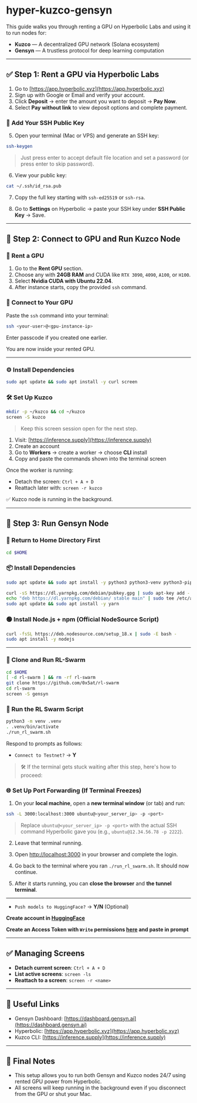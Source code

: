 # hyper-kuzco-gensyn

This guide walks you through renting a GPU on Hyperbolic Labs and using it to run nodes for:

- **Kuzco** — A decentralized GPU network (Solana ecosystem)
- **Gensyn** — A trustless protocol for deep learning computation

---

## ✅ Step 1: Rent a GPU via Hyperbolic Labs

1. Go to [https://app.hyperbolic.xyz](https://app.hyperbolic.xyz)
2. Sign up with Google or Email and verify your account.
3. Click **Deposit** → enter the amount you want to deposit → **Pay Now**.
4. Select **Pay without link** to view deposit options and complete payment.

### 🔐 Add Your SSH Public Key

5. Open your terminal (Mac or VPS) and generate an SSH key:

```bash
ssh-keygen
```

> Just press enter to accept default file location and set a password (or press enter to skip password).

6. View your public key:

```bash
cat ~/.ssh/id_rsa.pub
```

7. Copy the full key starting with `ssh-ed25519` or `ssh-rsa`.

8. Go to **Settings** on Hyperbolic → paste your SSH key under **SSH Public Key** → Save.

---

## 🚀 Step 2: Connect to GPU and Run Kuzco Node

### 🎯 Rent a GPU

1. Go to the **Rent GPU** section.
2. Choose any with **24GB RAM** and CUDA like `RTX 3090`, `4090`, `A100`, or `H100`.
3. Select **Nvidia CUDA with Ubuntu 22.04**.
4. After instance starts, copy the provided `ssh` command.

### 🔗 Connect to Your GPU

Paste the `ssh` command into your terminal:

```bash
ssh <your-user>@<gpu-instance-ip>
```

Enter passcode if you created one earlier.

You are now inside your rented GPU.

---

### ⚙️ Install Dependencies

```bash
sudo apt update && sudo apt install -y curl screen
```

### 🛠️ Set Up Kuzco

```bash
mkdir -p ~/kuzco && cd ~/kuzco
screen -S kuzco
```

> Keep this screen session open for the next step.

1. Visit: [https://inference.supply](https://inference.supply)
2. Create an account
3. Go to **Workers** → create a worker → choose **CLI** install
4. Copy and paste the commands shown into the terminal screen

Once the worker is running:

- Detach the screen: `Ctrl + A + D`
- Reattach later with: `screen -r kuzco`

✅ Kuzco node is running in the background.

---

## 🧪 Step 3: Run Gensyn Node

### 🔁 Return to Home Directory First

```bash
cd $HOME
```

### 📦 Install Dependencies

```bash
sudo apt update && sudo apt install -y python3 python3-venv python3-pip curl wget screen git lsof
```

```bash
curl -sS https://dl.yarnpkg.com/debian/pubkey.gpg | sudo apt-key add -
echo "deb https://dl.yarnpkg.com/debian/ stable main" | sudo tee /etc/apt/sources.list.d/yarn.list
sudo apt update && sudo apt install -y yarn
```

### 🟢 Install Node.js + npm (Official NodeSource Script)

```bash
curl -fsSL https://deb.nodesource.com/setup_18.x | sudo -E bash -
sudo apt install -y nodejs
```

---

### 🧬 Clone and Run RL-Swarm

```bash
cd $HOME
[ -d rl-swarm ] && rm -rf rl-swarm
git clone https://github.com/0x5at/rl-swarm
cd rl-swarm
screen -S gensyn
```

### 🧠 Run the RL Swarm Script

```bash
python3 -m venv .venv
. .venv/bin/activate
./run_rl_swarm.sh
```

Respond to prompts as follows:

- `Connect to Testnet?` → **Y**

> 🛠️ If the terminal gets stuck waiting after this step, here's how to proceed:

### 🌐 Set Up Port Forwarding (If Terminal Freezes)

1. On your **local machine**, open a **new terminal window** (or tab) and run:

```bash
ssh -L 3000:localhost:3000 ubuntu@<your_server_ip> -p <port>
```

> Replace `ubuntu@<your_server_ip> -p <port>` with the actual SSH command Hyperbolic gave you (e.g., `ubuntu@12.34.56.78 -p 2222`).

2. Leave that terminal running.

3. Open [http://localhost:3000](http://localhost:3000) in your browser and complete the login.

4. Go back to the terminal where you ran `./run_rl_swarm.sh`. It should now continue.

5. After it starts running, you can **close the browser** and **the tunnel terminal**.

---

- `Push models to HuggingFace?` → **Y/N** (Optional)

**Create account in [HuggingFace](https://huggingface.co/)**

**Create an Access Token with `Write` permissions [here](https://huggingface.co/settings/tokens) and paste in prompt**

---

## ✅ Managing Screens

- **Detach current screen**: `Ctrl + A + D`
- **List active screens**: `screen -ls`
- **Reattach to a screen**: `screen -r <name>`

---

## 🧠 Useful Links

- Gensyn Dashboard: [https://dashboard.gensyn.ai](https://dashboard.gensyn.ai)
- Hyperbolic: [https://app.hyperbolic.xyz](https://app.hyperbolic.xyz)
- Kuzco CLI: [https://inference.supply](https://inference.supply)

---

## 🧩 Final Notes

- This setup allows you to run both Gensyn and Kuzco nodes 24/7 using rented GPU power from Hyperbolic.
- All screens will keep running in the background even if you disconnect from the GPU or shut your Mac.
